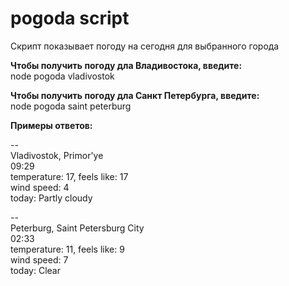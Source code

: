 # pogoda script  

Скрипт показывает погоду на сегодня для выбранного города

__Чтобы получить погоду дла Владивостока, введите:__  
node pogoda vladivostok

__Чтобы получить погоду дла Санкт Петербурга, введите:__  
node pogoda saint peterburg

__Примеры ответов:__  

--  
Vladivostok, Primor'ye  
09:29  
temperature: 17, feels like: 17  
wind speed: 4  
today: Partly cloudy  

--  
Peterburg, Saint Petersburg City  
02:33  
temperature: 11, feels like: 9  
wind speed: 7  
today: Clear  
